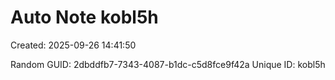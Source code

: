 ﻿# Auto Note kobl5h
Created: 2025-09-26 14:41:50

Random GUID: 2dbddfb7-7343-4087-b1dc-c5d8fce9f42a
Unique ID: kobl5h
